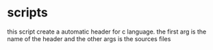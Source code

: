 # scripts
this script create a automatic header for c language.
the first arg is the name of the header and the other args is the sources files
